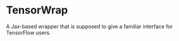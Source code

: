 # TensorWrap
 A Jax-based wrapper that is supposed to give a familiar interface for TensorFlow users.